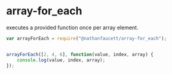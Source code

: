 array-for_each
=======

executes a provided function once per array element.


```javascript
var arrayForEach = require("@nathanfaucett/array-for_each");


arrayForEach([2, 4, 6], function(value, index, array) {
    console.log(value, index, array);
});
```
